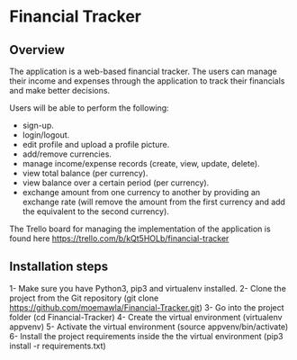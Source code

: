 # Financial Tracker

## Overview
The application is a web-based financial tracker. The users can manage their income and expenses through the application to track their financials and make better decisions. 

Users will be able to perform the following:
- sign-up.
- login/logout.
- edit profile and upload a profile picture.
- add/remove currencies.
- manage income/expense records (create, view, update, delete).
- view total balance (per currency).
- view balance over a certain period (per currency).
- exchange amount from one currency to another by providing an exchange rate (will remove the amount from the first currency and add the equivalent to the second currency).

The Trello board for managing the implementation of the application is found here https://trello.com/b/kQt5HOLb/financial-tracker

## Installation steps
1- Make sure you have Python3, pip3 and virtualenv installed.
2- Clone the project from the Git repository (git clone https://github.com/moemawla/Financial-Tracker.git)
3- Go into the project folder (cd Financial-Tracker)
4- Create the virtual environment (virtualenv appvenv)
5- Activate the virtual environment (source appvenv/bin/activate)
6- Install the project requirements inside the the virtual environment (pip3 install -r requirements.txt)
